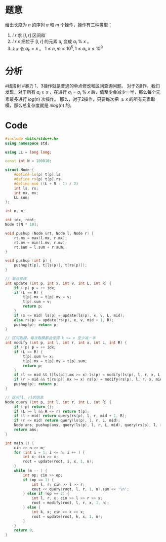 # 题意
给出长度为 $n$ 的序列 $a$ 和 $m$ 个操作，操作有三种类型：
1. $l \ r$ 求 $[l, r]$ 区间和`
2. $l \ r \ x$ 把位于 $[l, r]$ 的元素 $a_i$ 变成 $a_i \ \% \ x$ 。
3. $k \ x$ 令 $a_k = x$ 。
$1 \le n, m \le 10^5, 1 \le a_i, x \le 10^9$ 

# 分析
#线段树 #暴力
1、3操作就是普通的单点修改和区间查询问题。
对于2操作，我们发现，对于所有 $a_i \ge x$ ，在进行 $a_i = a_i \ \% \ x$ 后，值至少会减少一半，那么每个元素最多进行 $log(n)$ 次操作。
那么，对于2操作，只要每次把 $\ge x$ 的所有元素取模，那么总复杂度就是 $n log(n)$ 的。

# Code
```c++
#include <bits/stdc++.h>
using namespace std;

using LL = long long;

const int N = 100010;

struct Node {
    #define ls(p) t[p].ls
    #define rs(p) t[p].rs
    #define mid ((L + R - 1) / 2)
    int ls, rs;
    int mx, mv;
    LL sum;
};

int n, m;

int idx, root;
Node t[N * 10];

void pushup (Node &rt, Node l, Node r) {
    rt.mx = max(l.mx, r.mx);
    rt.mv = min(l.mv, r.mv);
    rt.sum = l.sum + r.sum;
}

void pushup (int p) {
    pushup(t[p], t[ls(p)], t[rs(p)]);
}

// 单点修改
int update (int p, int x, int v, int L, int R) {
    if (!p) p = ++ idx;
    if (L == R) {
        t[p].mx = t[p].mv = v;
        t[p].sum = v;
        return p;
    }
    if (x <= mid) ls(p) = update(ls(p), x, v, L, mid);
    else rs(p) = update(rs(p), x, v, mid + 1, R);
    pushup(p); return p;
}

// 区间取模，每次取模都会使得 k >= x 至少减一半
int modify (int p, int l, int r, int x, int L, int R) {
    if (!p) p = ++ idx;
    if (L == R) {
        t[p].sum %= x;
        t[p].mx = t[p].mv = t[p].sum;
        return p;
    }
    if (l <= mid && t[ls(p)].mx >= x) ls(p) = modify(ls(p), l, r, x, L, mid);
    if (r > mid && t[rs(p)].mx >= x) rs(p) = modify(rs(p), l, r, x, mid + 1, R);
    pushup(p); return p;
}

// 区间[l, r]的信息
Node query (int p, int l, int r, int L, int R) {
    if (!p) return {};
    if (L >= l && R <= r) return t[p];
    if (l > mid) return query(rs(p), l, r, mid + 1, R);
    if (r <= mid) return query(ls(p), l, r, L, mid);
    Node ans; pushup(ans, query(ls(p), l, r, L, mid), query(rs(p), l, r, mid + 1, R));
    return ans;
}

int main () {
    cin >> n >> m;
    for (int i = 1; i <= n; i ++ ) {
        int x; cin >> x;
        root = update(root, i, x, 1, n);
    }
    while (m -- ) {
        int op; cin >> op;
        if (op == 1) {
            int l, r; cin >> l >> r;
            cout << query(root, l, r, 1, n).sum << '\n';
        } else if (op == 2) {
            int l, r, x; cin >> l >> r >> x;
            root = modify(root, l, r, x, 1, n);
        } else {
            int k, x; cin >> k >> x;
            root = update(root, k, x, 1, n);
        }
    }
    return 0;
}
```
